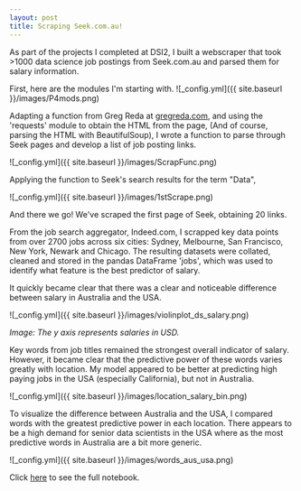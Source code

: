 ```yaml
---
layout: post
title: Scraping Seek.com.au!
---
```

As part of the projects I completed at DSI2, I built a webscraper that took >1000 data science job postings from Seek.com.au and parsed them for salary information.

First, here are the modules I'm starting with.
![_config.yml]({{ site.baseurl }}/images/P4mods.png)

Adapting a function from Greg Reda at [gregreda.com](http://www.gregreda.com/2013/03/03/web-scraping-101-with-python), and using the 'requests' module to obtain the HTML from the page, (And of course, parsing the HTML with BeautifulSoup), I wrote a function to parse through Seek pages and develop a list of job posting links.

![_config.yml]({{ site.baseurl }}/images/ScrapFunc.png)

Applying the function to Seek's search results for the term "Data",


![_config.yml]({{ site.baseurl }}/images/1stScrape.png)

And there we go! We've scraped the first page of Seek, obtaining 20 links.

From the job search aggregator, Indeed.com, I scrapped key data points from over 2700 jobs across six cities: Sydney, Melbourne, San Francisco, New York, Newark and Chicago. The resulting datasets were collated, cleaned and stored in the pandas DataFrame 'jobs', which was used to identify what feature is the best predictor of salary.

It quickly became clear that there was a clear and noticeable difference between salary in Australia and the USA.

![_config.yml]({{ site.baseurl }}/images/violinplot_ds_salary.png)

*Image: The y axis represents salaries in USD.*

Key words from job titles remained the strongest overall indicator of salary. However, it became clear that the predictive power of these words varies greatly with location. My model appeared to be better at predicting high paying jobs in the USA (especially California), but not in Australia.

![_config.yml]({{ site.baseurl }}/images/location_salary_bin.png)

To visualize the difference between Australia and the USA, I compared words with the greatest predictive power in each location. There appears to be a high demand for senior data scientists in the USA where as the most predictive words in Australia are a bit more generic.

![_config.yml]({{ site.baseurl }}/images/words_aus_usa.png)

Click [here](https://github.com/ByronAllen/Portfolio/blob/master/GA_DSI_Project_4.ipynb) to see the full notebook.
